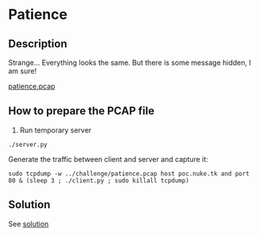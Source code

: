 # Patience

## Description

Strange... Everything looks the same. But there is some message hidden, I am sure!

[patience.pcap](challenge/patience.pcap)

## How to prepare the PCAP file

1. Run temporary server

```
./server.py
```

Generate the traffic between client and server and capture it:

```
sudo tcpdump -w ../challenge/patience.pcap host poc.nuke.tk and port 80 & (sleep 3 ; ./client.py ; sudo killall tcpdump)
```

## Solution

See [solution](solution/README.md)
